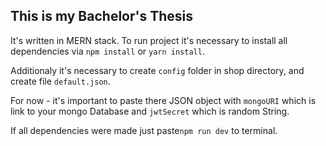 ## This is my Bachelor's Thesis

It's written in MERN stack.
To run project it's necessary to install all dependencies via `npm install` or `yarn install`.

Additionaly it's necessary to create `config` folder in shop directory, and create file `default.json`.

For now -  it's important to paste there JSON object with `mongoURI` which is link to your mongo Database and
`jwtSecret` which is random String.

If all dependencies were made just paste`npm run dev` to terminal.
